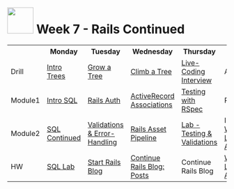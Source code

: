 # <img src="https://cloud.githubusercontent.com/assets/7833470/10899314/63829980-8188-11e5-8cdd-4ded5bcb6e36.png" height="60"> Week 7 - Rails Continued

<table>
  <tr>
    <th></th>
    <th>Monday</th>
    <th>Tuesday</th>
    <th>Wednesday</th>
    <th>Thursday</th>
    <th>Friday</th>
  </tr>
  <tr>
    <td>Drill</td>
    <td><a href="./day-01/drill/">Intro Trees</a></td>
    <td><a href="./day-02/drill/">Grow a Tree</a></td>
    <td><a href="./day-03/drill/">Climb a Tree</a></td>
    <td><a href="./day-04/drill/">Live-Coding Interview</a></td>
    <td>Assessment</td>
  </tr>
  <tr>
    <td>Module1</td>
    <td><a href="./day-01/module-01/">Intro SQL</a></td>
    <td><a href="./day-02/module-01/">Rails Auth</a></td>
    <td><a href="./day-03/module-01/">ActiveRecord Associations</a></td>
    <td><a href="./day-04/module-01/">Testing with RSpec</a></td>
    <td>Review</td>
  </tr>
  <tr>
    <td>Module2</td>
    <td><a href="./day-01/module-02/">SQL Continued</a></td>
    <td><a href="./day-02/module-02/">Validations &amp; Error-Handling</a></td>
    <td><a href="./day-03/module-02/">Rails Asset Pipeline</a></td>
    <td><a href="./day-04/module-02/">Lab - Testing & Validations</a></td>
    <td>Intro <a href="https://github.com/sf-wdi-24/crud-anything" target="_blank">Weekend Lab (CRUD Anything)</a></td>
  </tr>
  <tr>
    <td>HW</td>
    <td><a href="https://github.com/sf-wdi-24/apartment-lab-sql" target="_blank">SQL Lab</a></td>
    <td><a href="https://github.com/sf-wdi-24/rails_blog_app" target="_blank">Start Rails Blog</a></td>
    <td><a href="https://github.com/sf-wdi-24/rails_blog_app_posts" target="_blank">Continue Rails Blog: Posts</a></td>
    <td>Continue Rails Blog</td>
    <td><a href="https://github.com/sf-wdi-24/crud-anything" target="_blank">Weekend Lab (CRUD Anything)</a></td>
  </tr>
</table>
